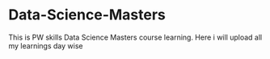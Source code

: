 # Data-Science-Masters
This is PW skills Data Science Masters course learning. Here i will upload all my learnings day wise
